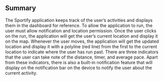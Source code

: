 ## Summary

The Sportify application keeps track of the user’s activities and displays them in the dashboard for reference. To allow the application to run, the user must allow notification and location permission. Once the user clicks on the run, the application will get the user’s current location and display it on the map. Whenever the user moves, the application will get the updated location and display it with a polyline (red line) from the first to the current location to indicate where the user has run past.
There are three indicators that the user can take note of the distance, timer, and average pace. Apart from these indicators, there is also a built-in notification feature that will display on the notification bar on the device to notify the user about the current activity.
